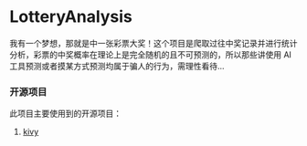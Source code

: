 # LotteryAnalysis

我有一个梦想，那就是中一张彩票大奖！这个项目是爬取过往中奖记录并进行统计分析，彩票的中奖概率在理论上是完全随机的且不可预测的，所以那些讲使用 AI 工具预测或者摸某方式预测均属于骗人的行为，需理性看待...

### 开源项目

此项目主要使用到的开源项目：

1. [kivy](https://github.com/kivy/kivy)
